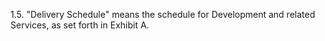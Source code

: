 1.5. "Delivery Schedule" means the schedule for Development and related Services, as set forth in Exhibit A.